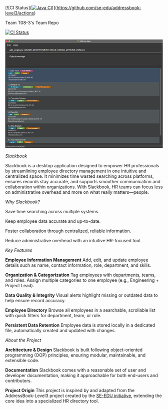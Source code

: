 
[![CI Status]([![Java CI](https://github.com/AY2526S1-CS2103T-T08-3/tp/actions/workflows/gradle.yml/badge.svg)](https://github.com/AY2526S1-CS2103T-T08-3/tp/actions/workflows/gradle.yml))](https://github.com/se-edu/addressbook-level3/actions)

Team T08-3's Team Repo


[![CI Status](https://github.com/se-edu/addressbook-level3/workflows/Java%20CI/badge.svg)](https://github.com/se-edu/addressbook-level3/actions)


![Ui](docs/images/Ui.png)

*Slackbook*

Slackbook is a desktop application designed to empower HR professionals by streamlining employee directory management in one intuitive and centralized space.
It minimizes time wasted searching across platforms, ensures records stay accurate, and supports smoother communication and collaboration within organizations.
With Slackbook, HR teams can focus less on administrative overhead and more on what really matters—people.

*Why Slackbook?*

Save time searching across multiple systems.

Keep employee data accurate and up-to-date.

Foster collaboration through centralized, reliable information.

Reduce administrative overhead with an intuitive HR-focused tool.

*Key Features*

**Employee Information Management**
Add, edit, and update employee details such as name, contact information, role, department, and skills.

**Organization & Categorization**
Tag employees with departments, teams, and roles. Assign multiple categories to one employee (e.g., Engineering + Project Lead).

**Data Quality & Integrity**
Visual alerts highlight missing or outdated data to help ensure record accuracy.

**Employee Directory**
Browse all employees in a searchable, scrollable list with quick filters for department, team, or role.

**Persistent Data Retention**
Employee data is stored locally in a dedicated file, automatically created and updated with changes.

*About the Project*

**Architecture & Design**
Slackbook is built following object-oriented programming (OOP) principles, ensuring modular, maintainable, and extensible code.

**Documentation**
Slackbook comes with a reasonable set of user and developer documentation, making it approachable for both end-users and contributors.

**Project Origin**
This project is inspired by and adapted from the AddressBook-Level3 project created by the [SE-EDU initiative](https://se-education.org), extending the core idea into a specialized HR directory tool.

